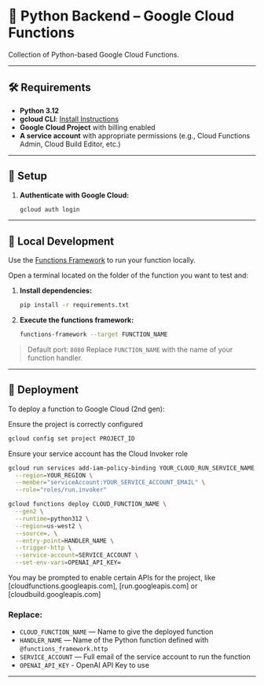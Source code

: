 # 🐍 Python Backend – Google Cloud Functions

Collection of Python-based Google Cloud Functions.

---

## 🛠️ Requirements

- **Python 3.12**
- **gcloud CLI**: [Install Instructions](https://cloud.google.com/sdk/docs/install)
- **Google Cloud Project** with billing enabled
- **A service account** with appropriate permissions (e.g., Cloud Functions Admin, Cloud Build Editor, etc.)

---

## 🔧 Setup

1. **Authenticate with Google Cloud:**

   ```bash
   gcloud auth login
   ```

---

## 🧪 Local Development

Use the [Functions Framework](https://github.com/GoogleCloudPlatform/functions-framework-python) to run your function locally.

Open a terminal located on the folder of the function you want to test and:

1. **Install dependencies:**

   ```bash
   pip install -r requirements.txt

2. **Execute the functions framework:**

   ```bash
   functions-framework --target FUNCTION_NAME

> Default port: `8080`
> Replace `FUNCTION_NAME` with the name of your function handler.

---

## 🚀 Deployment

To deploy a function to Google Cloud (2nd gen):

Ensure the project is correctly configured
```bash
gcloud config set project PROJECT_ID
```

Ensure your service account has the Cloud Invoker role
```bash
gcloud run services add-iam-policy-binding YOUR_CLOUD_RUN_SERVICE_NAME \
  --region=YOUR_REGION \
  --member="serviceAccount:YOUR_SERVICE_ACCOUNT_EMAIL" \
  --role="roles/run.invoker"
```

```bash
gcloud functions deploy CLOUD_FUNCTION_NAME \
  --gen2 \
  --runtime=python312 \
  --region=us-west2 \
  --source=. \
  --entry-point=HANDLER_NAME \
  --trigger-http \
  --service-account=SERVICE_ACCOUNT \
  --set-env-vars=OPENAI_API_KEY=
```

You may be prompted to enable certain APIs for the project, like 
[cloudfunctions.googleapis.com], [run.googleapis.com] or [cloudbuild.googleapis.com]

### Replace:

* `CLOUD_FUNCTION_NAME` — Name to give the deployed function
* `HANDLER_NAME` — Name of the Python function defined with `@functions_framework.http`
* `SERVICE_ACCOUNT` — Full email of the service account to run the function
* `OPENAI_API_KEY` - OpenAI API Key to use 

---
